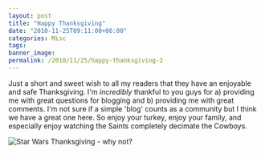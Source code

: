 ```yaml
---
layout: post
title: "Happy Thanksgiving"
date: "2010-11-25T09:11:00+06:00"
categories: Misc 
tags: 
banner_image: 
permalink: /2010/11/25/happy-thanksgiving-2
---
```


Just a short and sweet wish to all my readers that they have an enjoyable and safe Thanksgiving. I'm <i>incredibly</i> thankful to you guys for a) providing me with great questions for blogging and b) providing me with great comments. I'm not sure if a simple 'blog' counts as a community but I think we have a great one here. So enjoy your turkey, enjoy your family, and especially enjoy watching the Saints completely decimate the Cowboys.


<img src="https://static.raymondcamden.com/images/cfjedi/starwars_thanksgiving1.jpg" title="Star Wars Thanksgiving - why not?" />